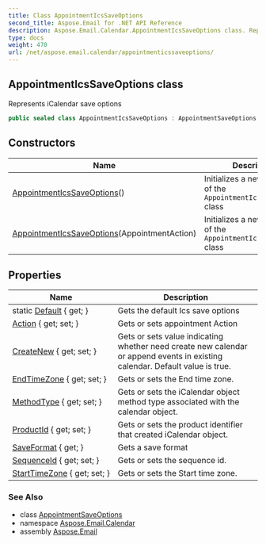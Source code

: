 ```yaml
---
title: Class AppointmentIcsSaveOptions
second_title: Aspose.Email for .NET API Reference
description: Aspose.Email.Calendar.AppointmentIcsSaveOptions class. Represents iCalendar save options
type: docs
weight: 470
url: /net/aspose.email.calendar/appointmenticssaveoptions/
---
```

## AppointmentIcsSaveOptions class

Represents iCalendar save options

```csharp
public sealed class AppointmentIcsSaveOptions : AppointmentSaveOptions
```

## Constructors

| Name | Description |
| --- | --- |
| [AppointmentIcsSaveOptions](appointmenticssaveoptions/#constructor)() | Initializes a new instance of the `AppointmentIcsSaveOptions` class |
| [AppointmentIcsSaveOptions](appointmenticssaveoptions/#constructor_1)(AppointmentAction) | Initializes a new instance of the `AppointmentIcsSaveOptions` class |

## Properties

| Name | Description |
| --- | --- |
| static [Default](../../aspose.email.calendar/appointmenticssaveoptions/default/) { get; } | Gets the default Ics save options |
| [Action](../../aspose.email.calendar/appointmenticssaveoptions/action/) { get; set; } | Gets or sets appointment Action |
| [CreateNew](../../aspose.email.calendar/appointmenticssaveoptions/createnew/) { get; set; } | Gets or sets value indicating whether need create new calendar or append events in existing calendar. Default value is true. |
| [EndTimeZone](../../aspose.email.calendar/appointmenticssaveoptions/endtimezone/) { get; set; } | Gets or sets the End time zone. |
| [MethodType](../../aspose.email.calendar/appointmenticssaveoptions/methodtype/) { get; set; } | Gets or sets the iCalendar object method type associated with the calendar object. |
| [ProductId](../../aspose.email.calendar/appointmenticssaveoptions/productid/) { get; set; } | Gets or sets the product identifier that created iCalendar object. |
| [SaveFormat](../../aspose.email.calendar/appointmentsaveoptions/saveformat/) { get; } | Gets a save format |
| [SequenceId](../../aspose.email.calendar/appointmenticssaveoptions/sequenceid/) { get; set; } | Gets or sets the sequence id. |
| [StartTimeZone](../../aspose.email.calendar/appointmenticssaveoptions/starttimezone/) { get; set; } | Gets or sets the Start time zone. |

### See Also

* class [AppointmentSaveOptions](../appointmentsaveoptions/)
* namespace [Aspose.Email.Calendar](../../aspose.email.calendar/)
* assembly [Aspose.Email](../../)


